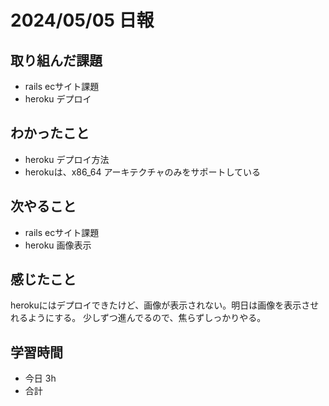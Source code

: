 # 2024/05/05 日報

## 取り組んだ課題
- rails ecサイト課題
- heroku デプロイ

## わかったこと
- heroku デプロイ方法
- herokuは、x86_64 アーキテクチャのみをサポートしている

## 次やること
- rails ecサイト課題
- heroku 画像表示

## 感じたこと
herokuにはデプロイできたけど、画像が表示されない。明日は画像を表示させれるようにする。
少しずつ進んでるので、焦らずしっかりやる。

## 学習時間
- 今日 3h
- 合計 

